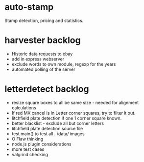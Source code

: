 auto-stamp
==========
Stamp detection, pricing and statistics.

harvester backlog
=================
- Historic data requests to ebay
- add in express webserver
- exclude words to own module, regexp for the years
- automated polling of the server

letterdetect backlog
====================
- resize square boxes to all be same size - needed for alignment calculations
- If red MX cancel is in Letter corner squares, try to filter it out.
- litchfield plate detection if one 1 corner square known.
- better blacklist - exclude all but corner letters
- litchfield plate detection source file
- test main() to test all ../data/ images
- O Flaw thinking
- node.js plugin considerations
- more test cases
- valgrind checking

